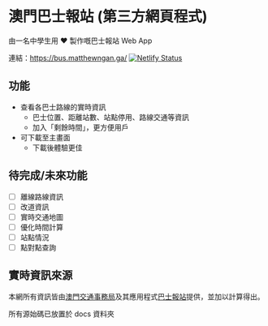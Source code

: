 # 澳門巴士報站 (第三方網頁程式)

由一名中學生用 :heart: 製作嘅巴士報站 Web App

連結：https://bus.matthewngan.ga/ [![Netlify Status](https://api.netlify.com/api/v1/badges/f53a85cd-b088-4732-a90d-31d1502490d8/deploy-status)](https://app.netlify.com/sites/agitated-swanson-fba885/deploys)

## 功能

- 查看各巴士路線的實時資訊
  - 巴士位置、距離站數、站點停用、路線交通等資訊
  - 加入「剩餘時間」，更方便用戶
- 可下載至主畫面
  - 下載後體驗更佳

## 待完成/未來功能

- [ ] 離線路線資訊
- [ ] 改道資訊
- [ ] 實時交通地圖
- [ ] 優化時間計算
- [ ] 站點情況
- [ ] 點對點查詢

## 實時資訊來源

本網所有資訊皆由[澳門交通事務局](https://www.dsat.gov.mo/)及其應用程式[巴士報站](http://www.dsat.gov.mo/bus/site/busstopwaiting.aspx?lang=tc)提供，並加以計算得出。

所有源始碼已放置於 docs 資料夾